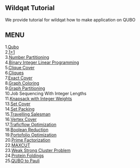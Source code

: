Wildqat Tutorial
--------------------
We provide tutorial for wildqat how to make application on QUBO  


MENU
--------------------
1.<a href="tutorial001_qubo_en.ipynb">Qubo</a>  
2.<a href="tutorial002_one_plus_one_en.ipynb">1+1</a>  
3.<a href="tutorial003_numberpartitioning_en.ipynb">Number Partitioning</a>  
4.<a href="tutorial004_BIL_en.ipynb">Binary Integer Linear Programming</a>  
5.<a href="tutorial005_clique_cover.ipynb">Clique Cover</a>  
6.<a href="tutorial006_cliques_en.ipynb">Cliques</a>  
7.<a href="tutorial007_exact_cover.ipynb">Exact Cover</a>  
8.<a href="tutorial008_graph_coloring_en.ipynb">Graph Coloring</a>  
9.<a href="tutorial009_graph_partitioning_en.ipynb">Graph Partitioning</a>  
10.Job Sequencing With Integer Lengths  
11.<a href="tutorial011_knapsack_with_integer_weights_en.ipynb">Knapsack with Integer Weights</a>  
13.<a href="tutorial013_set_cover.ipynb">Set Cover</a>  
14.<a href="tutorial014_set_packing.ipynb">Set Packing</a>  
15.<a href="tutorial015_travelling_salesman_en.ipynb">Travelling Salesman</a>  
16.<a href="tutorial016_vertex_cover.ipynb">Vertex Cover</a>  
17.<a href="tutorial017_traffic_flow_optimization_en.ipynb">Traficflow Optimization</a>  
18.<a href="tutorial018_boolean_reduction_en.ipynb">Boolean Reduction</a>  
19.<a href="tutorial019_portfolio_optimization_en.ipynb">Portofolio Optimization</a>  
20.<a href="tutorial020_prime_factorization_en.ipynb">Prime Factorization</a>  
22.<a href="tutorial022_maxcut_en.ipynb">MAXCUT</a>  
23.<a href="tutorial023_weak_strong_cluster_en.ipynb">Weak Strong Cluster Problem</a>  
24.<a href="tutorial024_protein_foldings_en.ipynb">Protein Foldings</a>  
25.<a href="tutorial025_QUBO_to_Pauli_en.ipynb">QUBO to Pauli</a>
